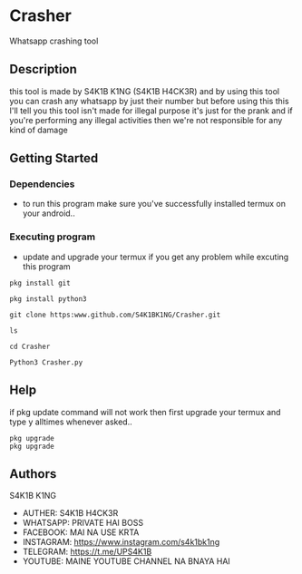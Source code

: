 # Crasher
Whatsapp crashing tool




## Description

this tool is made by S4K1B K1NG (S4K1B H4CK3R) and by using this tool you can crash any whatsapp by just their number but before using this this I'll tell you this tool isn't made for illegal purpose it's just for the prank and if you're performing any illegal activities then we're not responsible for any kind of damage 

## Getting Started

### Dependencies

* to run this program make sure you've successfully installed termux on your android..







### Executing program

* update and upgrade your termux if you get any problem while excuting this program
```
pkg install git
```
```
pkg install python3
```
```
git clone https:www.github.com/S4K1BK1NG/Crasher.git
```
```
ls 
```
```
cd Crasher
```
```
Python3 Crasher.py
```



## Help

if pkg update command will not work then first upgrade your termux and type y alltimes whenever asked..
```
pkg upgrade
pkg upgrade
```

## Authors

S4K1B K1NG

* AUTHER: S4K1B H4CK3R
* WHATSAPP: PRIVATE HAI BOSS
* FACEBOOK: MAI NA USE KRTA
* INSTAGRAM: https://www.instagram.com/s4k1bk1ng
* TELEGRAM: https://t.me/UPS4K1B 
* YOUTUBE: MAINE YOUTUBE CHANNEL NA BNAYA HAI


